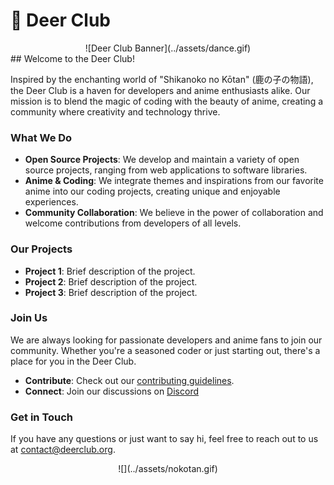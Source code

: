 

# 🦌 Deer Club
<div align="center">
![Deer Club Banner](../assets/dance.gif)
<div align="start">
## Welcome to the Deer Club!

Inspired by the enchanting world of "Shikanoko no Kōtan" (鹿の子の物語), the Deer Club is a haven for developers and anime enthusiasts alike. Our mission is to blend the magic of coding with the beauty of anime, creating a community where creativity and technology thrive.

### What We Do

- **Open Source Projects**: We develop and maintain a variety of open source projects, ranging from web applications to software libraries.
- **Anime & Coding**: We integrate themes and inspirations from our favorite anime into our coding projects, creating unique and enjoyable experiences.
- **Community Collaboration**: We believe in the power of collaboration and welcome contributions from developers of all levels.

### Our Projects

- **Project 1**: Brief description of the project.
- **Project 2**: Brief description of the project.
- **Project 3**: Brief description of the project.

### Join Us

We are always looking for passionate developers and anime fans to join our community. Whether you're a seasoned coder or just starting out, there's a place for you in the Deer Club.

- **Contribute**: Check out our [contributing guidelines](https://link-to-contributing-guidelines).
- **Connect**: Join our discussions on [Discord](https://discord.gg/YpWDPcKC) 

### Get in Touch

If you have any questions or just want to say hi, feel free to reach out to us at [contact@deerclub.org](mailto:tranquangsang12.7@gmail.com).

<div align="center">
 ![](../assets/nokotan.gif)
